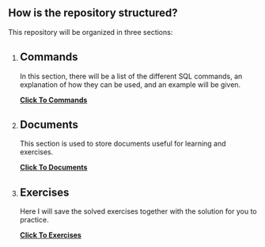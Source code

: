 ## How is the repository structured?

This repository will be organized in three sections:

1. ## Commands

    In this section, there will be a list of the different SQL commands, an explanation of how they can be used, and an example will be given.
        
    [**Click To Commands**](commands)

2. ## Documents
    
    This section is used to store documents useful for learning and exercises.

    [**Click To Documents**](documents)

3. ## Exercises
    
    Here I will save the solved exercises together with the solution for you to practice.

    [**Click To Exercises**](exercises)